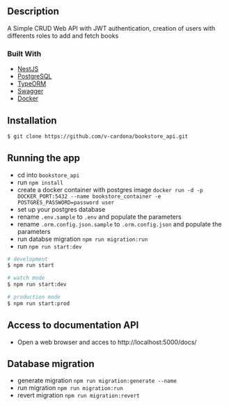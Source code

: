 ## Description
A Simple CRUD Web API with JWT authentication, creation of users with differents roles to add and fetch books

### Built With
* [NestJS](https://nestjs.com/)
* [PostgreSQL](https://www.postgresql.org/)
* [TypeORM](https://typeorm.io/)
* [Swagger](https://swagger.io/)
* [Docker](https://www.docker.com/)

## Installation

```bash
$ git clone https://github.com/v-cardona/bookstore_api.git
```

## Running the app

- cd into `bookstore_api`
- run `npm install`
- create a docker container with postgres image `docker run -d -p DOCKER_PORT:5432 --name bookstore_container -e POSTGRES_PASSWORD=password user`
- set up your postgres database
- rename `.env.sample` to `.env` and populate the parameters
- rename `.orm.config.json.sample` to `.orm.config.json` and populate the parameters
- run databse migration `npm run migration:run`
- run `npm run start:dev`

```bash
# development
$ npm run start

# watch mode
$ npm run start:dev

# production mode
$ npm run start:prod
```

## Access to documentation API
- Open a web browser and acces to http://localhost:5000/docs/

## Database migration
- generate migration `npm run migration:generate --name`
- run migration `npm run migration:run`
- revert migration `npm run migration:revert`
